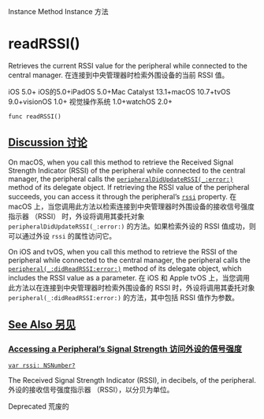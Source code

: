 Instance Method Instance 方法

# readRSSI() 

Retrieves the current RSSI value for the peripheral while connected to the central manager.
在连接到中央管理器时检索外围设备的当前 RSSI 值。

iOS 5.0+ iOS的5.0+iPadOS 5.0+Mac Catalyst 13.1+macOS 10.7+tvOS 9.0+visionOS 1.0+ 视觉操作系统 1.0+watchOS 2.0+

```
func readRSSI()
```



## [Discussion 讨论](https://developer.apple.com/documentation/corebluetooth/cbperipheral/readrssi()#Discussion)

On macOS, when you call this method to retrieve the Received Signal Strength Indicator (RSSI) of the peripheral while connected to the central manager, the peripheral calls the [`peripheralDidUpdateRSSI(_:error:)`](https://developer.apple.com/documentation/corebluetooth/cbperipheraldelegate/peripheraldidupdaterssi(_:error:)) method of its delegate object. If retrieving the RSSI value of the peripheral succeeds, you can access it through the peripheral’s [`rssi`](https://developer.apple.com/documentation/corebluetooth/cbperipheral/rssi) property.
在 macOS 上，当您调用此方法以检索连接到中央管理器时外围设备的接收信号强度指示器 （RSSI） 时，外设将调用其委托对象 `peripheralDidUpdateRSSI(_:error:)` 的方法。如果检索外设的 RSSI 值成功，则可以通过外设 `rssi` 的属性访问它。

On iOS and tvOS, when you call this method to retrieve the RSSI of the peripheral while connected to the central manager, the peripheral calls the [`peripheral(_:didReadRSSI:error:)`](https://developer.apple.com/documentation/corebluetooth/cbperipheraldelegate/peripheral(_:didreadrssi:error:)) method of its delegate object, which includes the RSSI value as a parameter.
在 iOS 和 Apple tvOS 上，当您调用此方法以在连接到中央管理器时检索外围设备的 RSSI 时，外设将调用其委托对象 `peripheral(_:didReadRSSI:error:)` 的方法，其中包括 RSSI 值作为参数。



## [See Also 另见](https://developer.apple.com/documentation/corebluetooth/cbperipheral/readrssi()#see-also)

### [Accessing a Peripheral’s Signal Strength 访问外设的信号强度](https://developer.apple.com/documentation/corebluetooth/cbperipheral/readrssi()#Accessing-a-Peripherals-Signal-Strength)

[`var rssi: NSNumber?`](https://developer.apple.com/documentation/corebluetooth/cbperipheral/rssi)

The Received Signal Strength Indicator (RSSI), in decibels, of the peripheral.
外设的接收信号强度指示器 （RSSI），以分贝为单位。

Deprecated 荒废的
